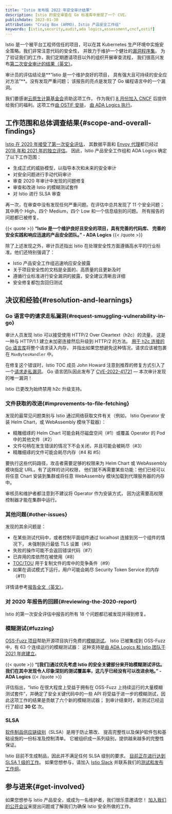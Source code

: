 ```yaml
---
title: "Istio 发布版 2022 年安全审计结果"
description: Istio 的安全审查在 Go 标准库中发现了一个 CVE。
publishdate: 2023-01-30
attribution: "Craig Box (ARMO)，Istio 产品安全工作组"
keywords: [istio,security,audit,ada logics,assessment,cncf,ostif]
---
```


Istio 是一个被平台工程师信任的项目，可以在其 Kubernetes
生产环境中实施安全策略。我们非常注意代码的安全性，
并致力于维护一个健壮的[漏洞程序集](/zh/docs/releases/security-vulnerabilities/)。
为了验证我们的工作，我们定期邀请项目以外的组织开展审查流程，
我们很高兴发布[第二次安全审计的结果（英文）](./Istio%20audit%20report%20-%20ADA%20Logics%20-%202023-01-30%20-%20v1.0.pdf)。

审计员的评估结论是**“Istio 是一个维护良好的项目，
具有强大且可持续的安全应对方法”**。没有发现严重问题；
该报告的亮点是发现了 Go 编程语言中的一个漏洞。

我们要感谢[云原生计算基金会](https://cncf.io/)资助这项工作，
作为我们 [8 月份加入 CNCF](https://www.cncf.io/blog/2022/09/28/istio-sails-into-the-cloud-native-computing-foundation/)
后提供给我们的福利。这项工作[由 OSTIF 安排](https://ostif.org/the-audit-of-istio-is-complete)，
[由 ADA Logics 执行](https://adalogics.com/blog/istio-security-audit)。

## 工作范围和总体调查结果{#scope-and-overall-findings}

[Istio 在 2020 年接受了第一次安全评估](/zh/blog/2021/ncc-security-assessment/)，
其数据平面和 [Envoy 代理](https://envoyproxy.io/)都已经过
[2018 年和 2021 年的独立评估](https://github.com/envoyproxy/envoy#security-audit)。
因此，Istio 产品安全工作组和 ADA Logics 确定了以下工作范围：

* 生成正式的威胁模型，以指导本次和未来的安全审计
* 对安全问题进行手动代码审计
* 审查 2020 年审计中发现的问题修复
* 审查和改进 Istio 的模糊测试套件
* 对 Istio 进行 SLSA 审查

再一次，在审查中没有发现任何严重问题。在评估中总共发现了 11 个安全问题；
其中两个 High，四个 Medium，四个 Low 和一个信息级别的问题。
所有报告的问题都已被修复。

{{< quote >}}
**“Istio 是一个维护良好且安全的项目，具有完善的代码库、
完善的安全实践和响应迅速的产品安全团队。” - ADA Logics**
{{< /quote >}}

除了上述发现之外，审计员还指出 Istio
在处理安全性方面遵循高水平的行业标准。他们还特别强调了：

* Istio 产品安全工作组迅速响应安全披露
* 关于项目安全性的文档是全面的、高质量的且更新及时
* 遵循行业标准进行安全漏洞的披露，安全建议清晰且详细
* 安全修复都包含回归测试

## 决议和经验{#resolution-and-learnings}

### Go 语言中的请求走私漏洞{#request-smuggling-vulnerability-in-go}

审计人员发现 Istio 可以接受使用 HTTP/2 Over Cleartext（h2c）的流量，
这是一种与 HTTP/1.1 建立未加密连接然后升级到 HTTP/2 的方法。
[用于 h2c 连接的 Go 语言库](https://pkg.go.dev/golang.org/x/net/http2/h2c)将整个请求读入内存，
并指出如果您想避免这种情况，请求应该被包裹在 `MaxBytesHandler` 中。

在修复这个错误时，Istio TOC 成员 John Howard
注意到推荐的修复方式引入了一个[请求走私漏洞](https://portswigger.net/web-security/request-smuggling)。
Go 语言团队因此发布了
[CVE-2022-41721](https://cve.mitre.org/cgi-bin/cvename.cgi?name=CVE-2022-41721) — 本次审计发现的唯一漏洞！

Istio 已更改为始终禁用 h2c 升级支持。

### 文件获取的改进{#improvements-to-file-fetching}

发现的最常见问题类别与 Istio 通过网络获取文件有关（例如，
Istio Operator 安装 Helm Chart，或 WebAssembly 模块下载器）：

* 精雕细琢的 Helm Chart 可能会耗尽磁盘空间（#1）或覆盖
  Operator 的 Pod 中的其他文件（#2）
* 文件句柄在发生错误的情况下不会关闭，并且可能会被耗尽（#3）
* 精雕细琢的文件可能会耗尽内存（#4 和 #5）

要执行这些代码路径，攻击者需要足够的权限来为 Helm Chart
或 WebAssembly 模块指定 URL。有了这样的访问权限，
他们就不再需要某些功能：他们已经可以将任意 Chart 安装到集群或将任意
WebAssembly 模块加载到代理服务器的内存中。

审核员和维护者都注意到不建议将 Operator 作为安装方式，
因为这需要高权限控制器才能在集群中运行。

### 其他问题{#other-issues}

发现的其余问题是：

* 在某些测试代码中，或者控制平面组件通过 localhost 连接到另一个组件的情况下，
  未强制执行最低 TLS 设置（#6）
* 失败的操作可能不会返回错误代码（#7）
* 已弃用的库依然在被使用（#8）
* [TOC/TOU](https://en.wikipedia.org/wiki/Time-of-check_to_time-of-use)
  用于复制文件的库中的竞争条件（#9）
* 如果在调试模式下运行，用户可能会耗尽 Security Token Service 的内存（#11）

详情请参考[报告全文（英文）](./Istio%20audit%20report%20-%20ADA%20Logics%20-%202023-01-30%20-%20v1.0.pdf)。

### 对 2020 年报告的回顾{#reviewing-the-2020-report}

Istio 的第一次安全评估中报告的所有 18 个问题都已被发现并得到修复。

### 模糊测试{#fuzzing}

[OSS-Fuzz 项目](https://google.github.io/oss-fuzz/)帮助开源项目执行免费的[模糊测试](https://en.wikipedia.org/wiki/Fuzzing)。
Istio 已被集成到 OSS-Fuzz 中，有 63 个连续运行的模糊测试器：
这种支持是[由 ADA Logics 和 Istio 团队于 2021 年底建立](https://adalogics.com/blog/fuzzing-istio-cve-CVE-2022-23635)。

{{< quote >}}
**“[我们]通过优先考虑 Istio 的安全关键部分来开始模糊测试评估。
我们在其中发现令人印象深刻的测试覆盖率，这几乎已经没有可以改进余地。” - ADA Logics**
{{< /quote >}}

评估指出，“Istio 在很大程度上受益于拥有在 OSS-Fuzz
上持续运行的大量模糊测试套件”，并确定了安全关键代码中的一些 API
将受益于进一步的模糊测试，因此这项工作的结果是贡献了六个新的模糊测试器；
到审计结束时，新测试已经运行了超过 **30 亿** 次。

### SLSA

[软件制品供应链级别](https://slsa.dev/)（SLSA）是用于防止篡改、
提高完整性以及保护软件包和基础设施的一份标准及控制清单。
它被组织成一系列级别，提供越来越多的完整性保证。

Istio 目前不生成制品，因此并不满足任何 SLSA 级别的要求。
[目前正在进行达到 SLSA 1 级的工作](https://github.com/istio/istio/issues/42517)。
如果您想参与，请加入 [Istio Slack](https://slack.istio.io/)
并联系我们的[测试和发布工作组](https://istio.slack.com/archives/C6FCV6WN4)。

## 参与进来{#get-involved}

如果您想参与 Istio 产品安全，或成为一名维护者，我们很乐意邀请您！
[加入我们的公开会议](https://github.com/istio/community/blob/master/WORKING-GROUPS.md)来提出问题或了解我们为确保 Istio 安全所做的工作。
